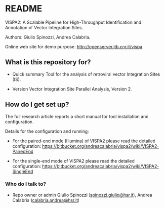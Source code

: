 # README #

VISPA2: A Scalable Pipeline for High-Throughput Identification and Annotation of Vector Integration Sites.

Authors: Giulio Spinozzi, Andrea Calabria.

Online web site for demo purpose: http://openserver.itb.cnr.it/vispa


## What is this repository for? ##

* Quick summary
Tool for the analysis of retroviral vector Integration Sites (IS).

* Version
Vector Integration Site Parallel Analysis, Version 2.


## How do I get set up? ##

The full research article reports a short manual for tool installation and configuration.

Details for the configuration and running:

* For the paired-end mode (Illumina) of VISPA2 please read the detailed configuration:
https://bitbucket.org/andreacalabria/vispa2/wiki/VISPA2-PairedEnd

* For the single-end mode of VISPA2 please read the detailed configuration:
https://bitbucket.org/andreacalabria/vispa2/wiki/VISPA2-SingleEnd

### Who do I talk to? ###

* Repo owner or admin
Giulio Spinozzi (spinozzi.giulio@hsr.it), Andrea Calabria (calabria.andrea@hsr.it)

